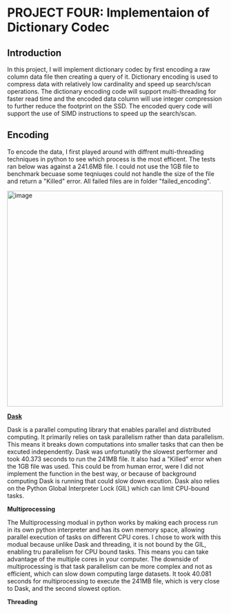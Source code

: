 # PROJECT FOUR: Implementaion of Dictionary Codec

## Introduction
In this project, I will implement dictionary codec by first encoding a raw column data file then creating a query of it. Dictionary encoding is used to compress data with relatively low cardinality and speed up search/scan operations. The dictionary encoding code will support multi-threading for faster read time and the encoded data column will use integer compression to further reduce the footprint on the SSD. The encoded query code will support the use of SIMD instructions to speed up the search/scan.


## Encoding
To encode the data, I first played around with diffrent multi-threading techniques in python to see which process is the most efficent. The tests ran below was against a 241.6MB file. I could not use the 1GB file to benchmark becuase some teqniuqes could not handle the size of the file and return a "Killed" error. All failed files are in folder "failed_encoding".

<img width="500" alt="image" src="https://github.com/rienajahnke1/ECSE4320_Adv_CompSys/assets/57211117/7724c2ae-1f79-4fa5-bcaa-a4016ffa5524">

**<ins>Dask</ins>**

Dask is a parallel computing library that enables parallel and distributed computing. It primarily relies on task parallelism rather than data parallelism. This means it breaks down computations into smaller tasks that can then be excuted independently. Dask was unfortunatily the slowest performer and took 40.373 seconds to run the 241MB file. It also had a "Killed" error when the 1GB file was used. This could be from human error, were I did not implement the function in the best way, or because of background computing Dask is running that could slow down excution. Dask also relies on the Python Global Interpreter Lock (GIL) which can limit CPU-bound tasks.

**Multiprocessing**

The Multiprocessing modual in python works by making each process run in its own python interpreter and has its own memory space, allowing parallel execution of tasks on different CPU cores. I chose to work with this modual because unlike Dask and threading, it is not bound by the GIL, enabling tru parallelism for CPU bound tasks. This means you can take advantage of the multiple cores in your computer. The downside of multiprocessing is that task parallelism can be more complex and not as efficient, which can slow down computing large datasets. It took 40.081 seconds for multiprocessing to execute the 241MB file, which is very close to Dask, and the second slowest option.

**Threading**
